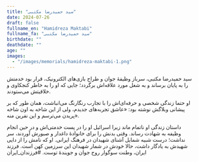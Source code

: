```yaml
---
title: "سید حمیدرضا مکتبی"
date: 2024-07-26
draft: false
fullname_en: "Hamidreza Maktabi"
fullname_fa: "سید حمیدرضا مکتبی"
birthdate: ""
deathdate: ""
age: ""
images:
  - "/images/memorials/hamidreza-maktabi-1.png"
---
```


سید حمیدرضا مکتبی، سرباز وظیفۀ جوان و طراح بازی‌های الکترونیک، قرار بود خدمتش را به پایان برساند و به شغل مورد علاقه‌اش برگردد؛ جایی که او را به خاطر کنجکاوی و خلاقیتش می‌ستودند. 

او حتما زندگی شخصی و حرفه‌ای‌اش را با تجارب رنگارنگ می‌انباشت، همان طور که بر پیشانی وبلاگش نوشته بود: «عاشق تجربه‌های جدیدم، ولی از این شاخه به اون شاخه پریدن می‌ترسم و این نفرین منه». 

داستان زندگی او ناتمام ماند زیرا اسرائیل او را در پست خدمتی‌اش و در حین انجام وظیفه به شهادت رساند. وقتی بدنش را برای خانوادۀ داغدار و صبورش آوردند، سر نداشت؛ درست شبیه شمایل آشنای شهیدان در فرهنگ ایرانی. او که نامش را از دایی شهیدش به یادگار داشت، حالا خودش در شمار شهیدان این سرزمین کهن است. 
فرزند ایران، وطنت سوگوار روح جوان و جویندۀ توست.
#فرزندان_ایران